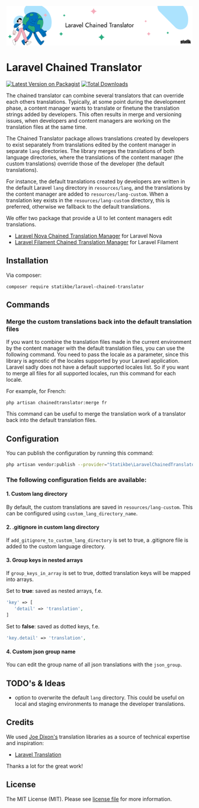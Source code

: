 <p align="center"><img src="documentation/img/banner-laravel-chained-translator.png" alt="Laravel Chained Translator"></p>

# Laravel Chained Translator

[![Latest Version on Packagist](https://img.shields.io/packagist/v/statikbe/laravel-chained-translator.svg?style=flat-square)](https://packagist.org/packages/statikbe/laravel-chained-translator)
[![Total Downloads](https://img.shields.io/packagist/dt/statikbe/laravel-chained-translator.svg?style=flat-square)](https://packagist.org/packages/statikbe/laravel-chained-translator)

The chained translator can combine several translators that can override each others translations. Typically, at some 
point during the development phase, a content manager wants to translate or finetune the translation strings added by
developers. This often results in merge and versioning issues, when developers and content managers are working on
the translation files at the same time.  

The Chained Translator package allows translations created by developers to exist separately from translations edited by 
the content manager in separate `lang` directories. The library merges the translations of both language directories, 
where the translations of the content manager (the custom translations) override those of the developer (the default 
translations).

For instance, the default translations created by developers are written in the default Laravel `lang` directory in
`resources/lang`, and the translations by the content manager are added to `resources/lang-custom`. When a translation 
key exists in the `resources/lang-custom` directory, this is preferred, otherwise we fallback to the default 
translations. 

We offer two package that provide a UI to let content managers edit translations.
- [Laravel Nova Chained Translation Manager](https://github.com/statikbe/laravel-nova-chained-translation-manager) for Laravel Nova
- [Laravel Filament Chained Translation Manager](https://github.com/statikbe/laravel-filament-chained-translation-manager) for Laravel Filament

## Installation

Via composer:
```
composer require statikbe/laravel-chained-translator
```

## Commands

### Merge the custom translations back into the default translation files
If you want to combine the translation files made in the current environment by the content manager with the default 
translation files, you can use the following command. You need to pass the locale as a parameter, since this library is
agnostic of the locales supported by your Laravel application. Laravel sadly does not have a default supported locales 
list. So if you want to merge all files for all supported locales, run this command for each locale.

For example, for French: 

```shell script
php artisan chainedtranslator:merge fr
``` 

This command can be useful to merge the translation work of a translator back into the default translation files. 

## Configuration

You can publish the configuration by running this command:
```bash
php artisan vendor:publish --provider="Statikbe\LaravelChainedTranslator\TranslationServiceProvider" --tag=config
```

### The following configuration fields are available:

#### 1. Custom lang directory
By default, the custom translations are saved in `resources/lang-custom`. This can be configured using `custom_lang_directory_name`.

#### 2. .gitignore in custom lang directory
If `add_gitignore_to_custom_lang_directory` is set to true, a .gitignore file is added to the custom 
language directory.

#### 3. Group keys in nested arrays
If `group_keys_in_array` is set to true, dotted translation keys will be mapped into arrays.

Set to __true__: saved as nested arrays, f.e.
```php
'key' => [
   'detail' => 'translation',
]
```

Set to __false__: saved as dotted keys, f.e.

```php
'key.detail' => 'translation',
```

#### 4. Custom json group name
You can edit the group name of all json translations with the `json_group`.
 
## TODO's & Ideas

- option to overwrite the default `lang` directory. This could be useful on local and staging environments to manage the
developer translations. 

## Credits

We used [Joe Dixon's](https://github.com/joedixon) translation libraries as a source of technical expertise and inspiration:
- [Laravel Translation](https://github.com/joedixon/laravel-translation)

Thanks a lot for the great work!

## License
The MIT License (MIT). Please see [license file](LICENSE.md) for more information.
